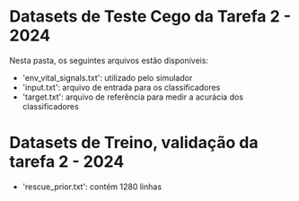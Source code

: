 # Datasets de Teste Cego da Tarefa 2 - 2024 
Nesta pasta, os seguintes arquivos estão disponíveis:
- 'env_vital_signals.txt': utilizado pelo simulador
- 'input.txt': arquivo de entrada para os classificadores
- 'target.txt': arquivo de referência para medir a acurácia dos classificadores

# Datasets de Treino, validação da tarefa 2 - 2024
- 'rescue_prior.txt': contém 1280 linhas
